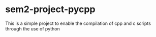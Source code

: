 # sem2-project-pycpp
This is a simple project to enable the compilation of  cpp and c scripts through the use of python
